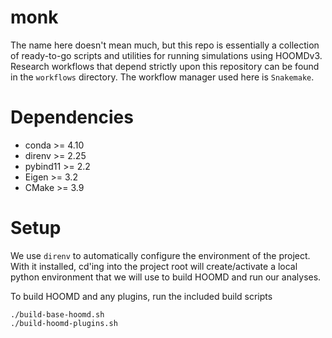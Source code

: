 # monk
The name here doesn't mean much, but this repo is essentially a collection of ready-to-go scripts and utilities for running simulations using HOOMDv3. Research workflows that depend strictly upon this repository can be found in the `workflows` directory. The workflow manager used here is `Snakemake`.

# Dependencies

 - conda >= 4.10
 - direnv >= 2.25
 - pybind11 >= 2.2
 - Eigen >= 3.2
 - CMake >= 3.9

# Setup
We use `direnv` to automatically configure the environment of the project. With it installed, cd'ing into the project root will create/activate a local python environment that we will use to build HOOMD and run our analyses.

To build HOOMD and any plugins, run the included build scripts

```
./build-base-hoomd.sh
./build-hoomd-plugins.sh
```
